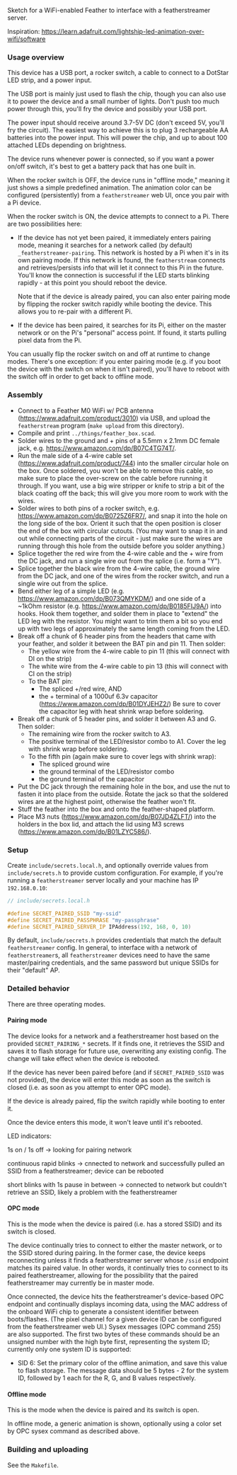 Sketch for a WiFi-enabled Feather to interface with a featherstreamer
server.

Inspiration: https://learn.adafruit.com/lightship-led-animation-over-wifi/software

### Usage overview

This device has a USB port, a rocker switch, a cable to connect to a
DotStar LED strip, and a power input.

The USB port is mainly just used to flash the chip, though you can
also use it to power the device and a small number of lights. Don't
push too much power through this, you'll fry the device and possibly
your USB port.

The power input should receive around 3.7-5V DC (don't exceed 5V,
you'll fry the circuit). The easiest way to achieve this is to plug 3
rechargeable AA batteries into the power input. This will power the
chip, and up to about 100 attached LEDs depending on brightness.

The device runs whenever power is connected, so if you want a power
on/off switch, it's best to get a battery pack that has one built in.

When the rocker switch is OFF, the device runs in "offline mode,"
meaning it just shows a simple predefined animation. The animation
color can be configured (persistently) from a `featherstreamer` web
UI, once you pair with a Pi device.

When the rocker switch is ON, the device attempts to connect to a
Pi. There are two possibilities here:

- If the device has not yet been paired, it immediately enters pairing
  mode, meaning it searches for a network called (by default)
  `_featherstreamer-pairing`. This network is hosted by a Pi when it's
  in its own pairing mode. If this network is found, the
  `featherstream` connects and retrieves/persists info that will let
  it connect to this Pi in the future. You'll know the connection is
  successful if the LED starts blinking rapidly - at this point you
  should reboot the device.
  
  Note that if the device is already paired, you can also enter
  pairing mode by flipping the rocker switch rapidly while booting the
  device. This allows you to re-pair with a different Pi.
  
- If the device has been paired, it searches for its Pi, either on the
  master network or on the Pi's "personal" access point. If found, it
  starts pulling pixel data from the Pi.
  
You can usually flip the rocker switch on and off at runtime to change
modes. There's one exception: if you enter pairing mode (e.g. if you
boot the device with the switch on when it isn't paired), you'll have
to reboot with the switch off in order to get back to offline mode.

### Assembly

- Connect to a Feather M0 WiFi w/ PCB antenna
  (https://www.adafruit.com/product/3010) via USB, and upload the
  `featherstream` program (`make upload` from this directory).
- Compile and print `../things/feather_box.scad`.
- Solder wires to the ground and + pins of a 5.5mm x 2.1mm DC female
  jack, e.g. https://www.amazon.com/dp/B07C4TG74T/.
- Run the male side of a 4-wire cable set
  (https://www.adafruit.com/product/744) into the smaller circular
  hole on the box. Once soldered, you won't be able to remove this
  cable, so make sure to place the over-screw on the cable before
  running it through. If you want, use a big wire stripper or knife to
  strip a bit of the black coating off the back; this will give you
  more room to work with the wires.
- Solder wires to both pins of a rocker switch,
  e.g. https://www.amazon.com/dp/B0725Z6FR7/, and snap it into the
  hole on the long side of the box. Orient it such that the open
  position is closer the end of the box with circular cutouts. (You
  may want to snap it in and out while connecting parts of the
  circuit - just make sure the wires are running through this hole
  from the outside before you solder anything.)
- Splice together the red wire from the 4-wire cable and the + wire
  from the DC jack, and run a single wire out from the splice
  (i.e. form a "Y").
- Splice together the black wire from the 4-wire cable, the ground
  wire from the DC jack, and one of the wires from the rocker switch,
  and run a single wire out from the splice.
- Bend either leg of a simple LED
  (e.g. https://www.amazon.com/dp/B073QMYKDM/) and one side of a
  ~1kOhm resistor (e.g. https://www.amazon.com/dp/B0185FIJ9A/) into
  hooks. Hook them together, and solder them in place to "extend" the
  LED leg with the resistor. You might want to trim them a bit so you
  end up with two legs of approximately the same length coming from
  the LED.
- Break off a chunk of 6 header pins from the headers that came with
  your feather, and solder it between the BAT pin and pin 11. Then
  solder:
  - The yellow wire from the 4-wire cable to pin 11 (this will
    connect with DI on the strip)
  - The white wire from the 4-wire cable to pin 13 (this will
    connect with CI on the strip)
  - To the BAT pin:
    - The spliced +/red wire, AND
    - the + terminal of a 1000uf 6.3v capacitor
      (https://www.amazon.com/dp/B01DYJEHZ2/)
      Be sure to cover the capacitor leg with heat shrink wrap before
      soldering.
- Break off a chunk of 5 header pins, and solder it between A3 and
  G. Then solder:
  - The remaining wire from the rocker switch to A3.
  - The positive terminal of the LED/resistor combo
    to A1. Cover the leg with shrink wrap before soldering.
  - To the fifth pin (again make sure to cover legs with shrink wrap):
    - The spliced ground wire
    - the ground terminal of the LED/resistor combo
    - the gorund terminal of the capacitor
- Put the DC jack through the remaining hole in the box, and use the
  nut to fasten it into place from the outside. Rotate the jack so
  that the soldered wires are at the highest point, otherwise the
  feather won't fit.
- Stuff the feather into the box and onto the feather-shaped platform.
- Place M3 nuts (https://www.amazon.com/dp/B07JD4ZLFT/) into the
  holders in the box lid, and attach the lid using M3 screws
  (https://www.amazon.com/dp/B01LZYC586/).

### Setup

Create `include/secrets.local.h`, and optionally override values from
`include/secrets.h` to provide custom configuration. For example, if
you're running a `featherstreamer` server locally and your machine has
IP `192.168.0.10`:

``` c++
// include/secrets.local.h

#define SECRET_PAIRED_SSID "my-ssid"
#define SECRET_PAIRED_PASSPHRASE "my-passphrase"
#define SECRET_PAIRED_SERVER_IP IPAddress(192, 168, 0, 10)
```

By default, `include/secrets.h` provides credentials that match the
default `featherstreamer` config. In general, to interface with a
network of `featherstreamer`s, all `featherstreamer` devices need to
have the same master/pairing credentials, and the same password but
unique SSIDs for their "default" AP.

### Detailed behavior

There are three operating modes.

#### Pairing mode

The device looks for a network and a featherstreamer host based on the
provided `SECRET_PAIRING_*` secrets. If it finds one, it retrieves the
SSID and saves it to flash storage for future use, overwriting any
existing config. The change will take effect when the device is rebooted.

If the device has never been paired before (and if
`SECRET_PAIRED_SSID` was not provided), the device will enter this
mode as soon as the switch is closed (i.e. as soon as you attempt to
enter OPC mode).

If the device is already paired, flip the switch rapidly while booting
to enter it.

Once the device enters this mode, it won't leave until it's rebooted.

LED indicators:

1s on / 1s off -> looking for pairing network

continuous rapid blinks -> cnnected to network and successfully pulled
an SSID from a featherstreamer; device can be rebooted

short blinks with 1s pause in between -> connected to network but
couldn't retrieve an SSID, likely a problem with the featherstreamer

#### OPC mode

This is the mode when the device is paired (i.e. has a stored SSID)
and its switch is closed.

The device continually tries to connect to either the master network,
or to the SSID stored during pairing. In the former case, the device
keeps reconnecting unless it finds a featherstreamer server whose
`/ssid` endpoint matches its paired value. In other words, it
continually tries to connect to its paired featherstreamer, allowing
for the possibility that the paired featherstreamer may currently be
in master mode.

Once connected, the device hits the featherstreamer's device-based OPC
endpoint and continually displays incoming data, using the MAC address
of the onboard WiFi chip to generate a consistent identifier between
boots/flashes. (The pixel channel for a given device ID can be
configured from the featherstreamer web UI.) Sysex messages (OPC
command 255) are also supported. The first two bytes of these commands
should be an unsigned number with the high byte first, representing
the system ID; currently only one system ID is supported:

- SID 6: Set the primary color of the offline animation, and save this
  value to flash storage. The message data should be 5 bytes - 2 for
  the system ID, followed by 1 each for the R, G, and B values
  respectively.

#### Offline mode

This is the mode when the device is paired and its switch is open.

In offline mode, a generic animation is shown, optionally using a
color set by OPC sysex command as described above.

### Building and uploading

See the `Makefile`.
